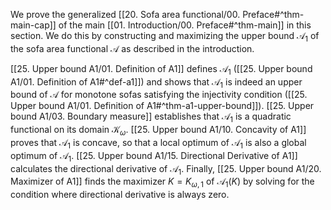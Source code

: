 We prove the generalized [[20. Sofa area functional/00. Preface#^thm-main-cap]] of the main [[01. Introduction/00. Preface#^thm-main]] in this section. We do this by constructing and maximizing the upper bound $\mathcal{A}_1$ of the sofa area functional $\mathcal{A}$ as described in the introduction.

[[25. Upper bound A1/01. Definition of A1]] defines $\mathcal{A}_1$ ([[25. Upper bound A1/01. Definition of A1#^def-a1]]) and shows that $\mathcal{A}_1$ is indeed an upper bound of $\mathcal{A}$ for monotone sofas satisfying the injectivity condition ([[25. Upper bound A1/01. Definition of A1#^thm-a1-upper-bound]]). [[25. Upper bound A1/03. Boundary measure]] establishes that $\mathcal{A}_1$ is a quadratic functional on its domain $\mathcal{K}_\omega$. [[25. Upper bound A1/10. Concavity of A1]] proves that $\mathcal{A}_1$ is concave, so that a local optimum of $\mathcal{A}_1$ is also a global optimum of $\mathcal{A}_1$. [[25. Upper bound A1/15. Directional Derivative of A1]] calculates the directional derivative of $\mathcal{A}_1$. Finally, [[25. Upper bound A1/20. Maximizer of A1]] finds the maximizer $K = K_{\omega, 1}$ of $\mathcal{A}_1(K)$ by solving for the condition where directional derivative is always zero.